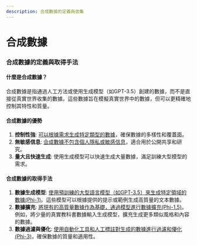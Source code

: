 ```yaml
---
description: 合成數據的定義與收集
---
```


# 合成數據

### 合成數據的定義與取得手法

#### 什麼是合成數據？

合成數據是指通過人工方法或使用生成模型（如GPT-3.5）創建的數據，而不是直接從真實世界收集的數據。這些數據旨在模擬真實世界中的數據，但可以更精確地控制其特性和質量。

#### 合成數據的優勢

1. **控制性強**: [可以根據需求生成特定類型的數據](shi-yong-da-xing-wen-zi-yu-yan-mo-xing-sheng-cheng-he-cheng-shu-ju.md#shao-yang-ben-he-cheng-shu-ju-sheng-cheng)，確保數據的多樣性和覆蓋面。
2. **無敏感信息**: [合成數據不包含個人隱私或敏感信息](yu-yan-mo-xing-he-cheng-zi-liao-de-zui-jia-shi-jian-he-jing-yan-jiao-xun.md#gai-jin-sheng-cheng-mo-xing)，適合用於公開共享和研究。
3. **量大且快速生成**: 使用生成模型可以快速生成大量數據，滿足訓練大型模型的需求。

#### 合成數據的取得手法

1. **數據生成模型**: [使用預訓練的大型語言模型（如GPT-3.5）來生成特定領域的數據(Phi-1)](../phi-xi-lie/phi-1.md#id-2.-xun-lian-xi-jie-ji-gao-pin-zhi-shu-ju-de-zhong-yao-xing)。這些模型可以根據提供的提示或範例生成高質量的文本數據。
2. **數據擴充**: [將現有的高質量數據作為基礎，通過模型進行數據擴充(Phi-1.5)](../phi-xi-lie/phi-1.5.md#jia-gou)。例如，將少量的真實教科書數據輸入生成模型，擴充生成更多類似風格和內容的數據。
3. **數據過濾與優化**: [使用自動化工具和人工標註對生成的數據進行過濾和優化(Phi-3)](../phi-xi-lie/phi-3-phi-3-vision.md#id-1.-hua-shi-dai-de-xing-neng-yu-xiao-xing-hua)，確保數據的質量和適用性。

